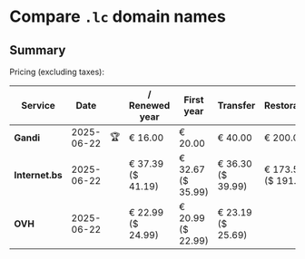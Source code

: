 # Compare `.lc` domain names

## Summary

Pricing (excluding taxes):

| Service | Date |  | / Renewed year | First year | Transfer | Restoration |
|--|--|--|--|--|--|--|
| **Gandi** | 2025-06-22 | 🏆 | € 16.00 | € 20.00 | € 40.00 | € 200.00 |
| **Internet.bs** | 2025-06-22 |  | € 37.39<br>($ 41.19) | € 32.67<br>($ 35.99) | € 36.30<br>($ 39.99) | € 173.55<br>($ 191.19) |
| **OVH** | 2025-06-22 |  | € 22.99<br>($ 24.99) | € 20.99<br>($ 22.99) | € 23.19<br>($ 25.69) |  |
